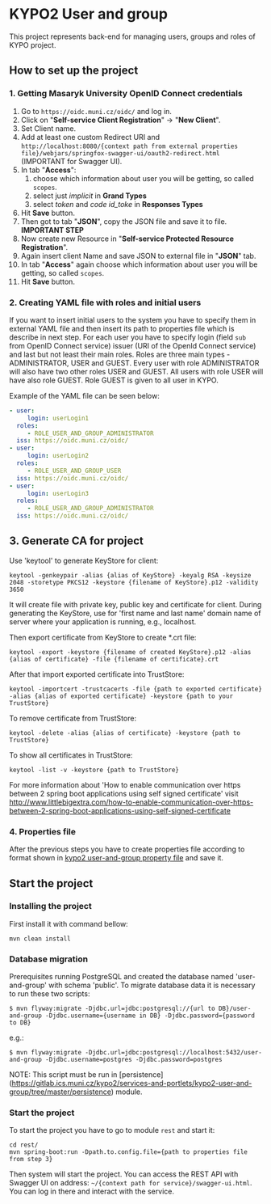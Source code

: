 # KYPO2 User and group
This project represents back-end for managing users, groups and roles of KYPO project.

## How to set up the project

### 1. Getting Masaryk University OpenID Connect credentials 

1. Go to `https://oidc.muni.cz/oidc/` and log in.
2. Click on "**Self-service Client Registration**" -> "**New Client**".
3. Set Client name.
4. Add at least one custom Redirect URI and `http://localhost:8080/{context path from external properties file}/webjars/springfox-swagger-ui/oauth2-redirect.html` (IMPORTANT for Swagger UI).
5. In tab "**Access**":
    1. choose which information about user you will be getting, so called `scopes`.
    2. select just *implicit* in **Grand Types**
    3. select *token* and *code id_toke* in **Responses Types**
6. Hit **Save** button.
7. Then got to tab "**JSON**", copy the JSON file and save it to file. **IMPORTANT STEP**
8. Now create new Resource in "**Self-service Protected Resource Registration**".
9. Again insert client Name and save JSON to external file in "**JSON**" tab.
10. In tab "**Access**" again choose which information about user you will be getting, so called `scopes`.
11. Hit **Save** button.


### 2. Creating YAML file with roles and initial users

If you want to insert initial users to the system you have to specify them in external YAML file and then insert its path to 
properties file which is describe in  next step. For each user you have to specify login
(field `sub` from OpenID Connect service) issuer (URI of the OpenId Connect service) and last but not least their main roles. Roles are
three main types - ADMINISTRATOR, USER and GUEST. Every user with role ADMINISTRATOR will also have two other roles 
USER and GUEST. All users with role USER will have also role GUEST. Role GUEST is given to all user in KYPO.

Example of the YAML file can be seen below:
```yaml
- user:
     login: userLogin1
  roles:
     - ROLE_USER_AND_GROUP_ADMINISTRATOR
  iss: https://oidc.muni.cz/oidc/
- user:
     login: userLogin2
  roles:
     - ROLE_USER_AND_GROUP_USER
  iss: https://oidc.muni.cz/oidc/
- user:
     login: userLogin3
  roles:
     - ROLE_USER_AND_GROUP_ADMINISTRATOR
  iss: https://oidc.muni.cz/oidc/
```
## 3. Generate CA for project 
Use 'keytool' to generate KeyStore for client:

```
keytool -genkeypair -alias {alias of KeyStore} -keyalg RSA -keysize 2048 -storetype PKCS12 -keystore {filename of KeyStore}.p12 -validity 3650
```
It will create file with private key, public key and certificate for client. During generating the KeyStore, use for 'first name and last name' domain name of server where your application is running, e.g., localhost.
  
Then export certificate from KeyStore to create *.crt file:
```
keytool -export -keystore {filename of created KeyStore}.p12 -alias {alias of certificate} -file {filename of certificate}.crt
```

After that import exported certificate into TrustStore:
```
keytool -importcert -trustcacerts -file {path to exported certificate} -alias {alias of exported certificate} -keystore {path to your TrustStore}
```

To remove certificate from TrustStore:
```
keytool -delete -alias {alias of certificate} -keystore {path to TrustStore}
```

To show all certificates in TrustStore: 
```
keytool -list -v -keystore {path to TrustStore}
```

For more information about 'How to enable communication over https between 2 spring boot applications using self signed certificate' visit http://www.littlebigextra.com/how-to-enable-communication-over-https-between-2-spring-boot-applications-using-self-signed-certificate

### 4. Properties file
After the previous steps you have to create properties file according to format shown in [kypo2 user-and-group property file](kypo2-user-and-group.properties) and save it. 

## Start the project

### Installing the project
First install it with command bellow:
```
mvn clean install
```

### Database migration
Prerequisites running PostgreSQL and created the database named 'user-and-group' with schema 'public'.
To migrate database data it is necessary to run these two scripts:

```
$ mvn flyway:migrate -Djdbc.url=jdbc:postgresql://{url to DB}/user-and-group -Djdbc.username={username in DB} -Djdbc.password={password to DB}
```
e.g.:
```
$ mvn flyway:migrate -Djdbc.url=jdbc:postgresql://localhost:5432/user-and-group -Djdbc.username=postgres -Djdbc.password=postgres
```

NOTE: This script must be run in [persistence] (https://gitlab.ics.muni.cz/kypo2/services-and-portlets/kypo2-user-and-group/tree/master/persistence) module.

### Start the project

To start the project you have to go to module `rest` and start it:
```
cd rest/
mvn spring-boot:run -Dpath.to.config.file={path to properties file from step 3}
```

Then system will start the project. You can access the REST API with Swagger UI on address: 
`~/{context path for service}/swagger-ui.html`. You can log in there and interact with the service.

